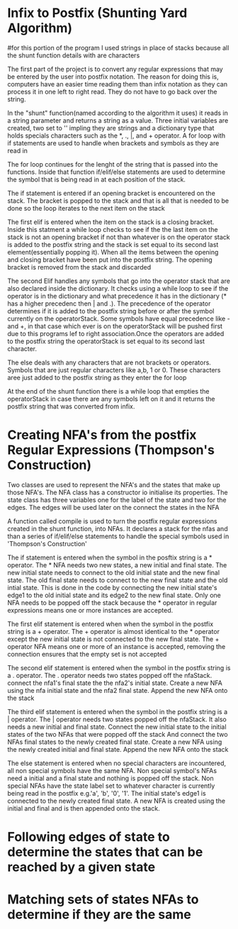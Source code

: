 Infix to Postfix (Shunting Yard Algorithm)
==========================================

#for this portion of the program I used strings in place of stacks because all the shunt function details with are characters

The first part of the project is to convert any regular expressions that may be entered by the user into postfix notation.
The reason for doing this is, computers have an easier time reading them than infix notation as they can process it in one left to right read. They do not have to go back over the string.

In the "shunt" function(named according to the algorithm it uses) it reads in a string parameter and returns a string  as a value. Three initial variables are created, two set to '' impling they are strings and a dictionary type that holds specials characters such as the *, ., |, and + operator. A for loop with if statements are used to handle when brackets and symbols as they are read in

The for loop continues for the lenght of the string that is passed into the functions. Inside that function if/elif/else statements are used to determine the symbol that is being read in at each position of the stack.

The if statement is entered if an opening bracket is encountered on the stack. The bracket is popped to the stack and that is all that is needed to be done so the loop iterates to the next item on the stack

The first elif is entered when the item on the stack is a closing bracket. Inside this statment a while loop checks to see if the the last item on the stack is not an opening bracket if not than whatever is on the operator stack is added to the postfix string and the stack is set equal to its second last element(essentially popping it). When all the items between the opening and closing bracket have been put into the postfix string. The opening bracket is removed from the stack and discarded

The second Elif handles any symbols that go into the operator stack that are also declared inside the dictionary. It checks using a while loop to see if the operator is in the dictionary and what precedence it has in the dictionary (* has a higher precedenc then | and .). The precedence of the operator determines if it is added to the postfix string before or after the symbol currently on the operatorStack. Some symbols have equal precedence like - and +, in that case which ever is on the operatorStack will be pushed first due to this programs lef to right association.Once the operators are added to the postfix string the operatorStack is set equal to its second last character.

The else deals with any characters that are not brackets or operators. Symbols that are just regular characters like a,b, 1 or 0. These characters aree just added to the postfix string as they enter the for loop

 At the end of the shunt function there is a while loop that empties the operatorStack in case there are any symbols left on it and it returns the postfix string that was converted from infix.


 Creating NFA's from the postfix Regular Expressions (Thompson's Construction)
==============================================================================

Two classes are used to represent the NFA's and the states that make up those NFA's.  The NFA class has a constructor io initialise its properties.  The state class has three variables one for the label of the state and two for the edges. The edges will be used later on the connect the states in the NFA

A function called compile is used to turn the postfix regular expressions created in the shunt function, into NFAs. It declares a stack for the nfas and than a series of if/elif/else statements to handle the special symbols used in 'Thompson's Construction'

The if statement is entered when the symbol in the posftix string is a * operator. The * NFA needs two new states, a new initial and final state. The new initial state needs to connect to the old initial state and the new final state. The old final state needs to connect to the new final state and the old intial state. This is done in the code by connecting the new initial state's edge1 to the old initial state and its edge2 to the new final state.  Only one NFA needs to be popped off the stack because the * operator in regular expressions means one or more instances are accepted.

The first elif statement is entered when when the symbol in the postfix string is a + operator. The + operator is almost identical to the * operator except the new initial state is not connected to the new final state. The + operator NFA means one or more of an instance is accepted, removing the connection ensures that the empty set is not accepted

The second elif statement is entered when the symbol in the postfix string is a . operator. The . operator needs two states popped off the nfaStack. connect the nfa1's final state the the nfa2's initial state. Create a new NFA using the nfa initial state and the nfa2 final state. Append the new NFA onto the stack

The third elif statement is entered when the symbol in the postfix string is a | operator. The | operator needs two states popped off the nfaStack. It also needs a new initial and final state. Connect the new initial state to the initial states of the two NFAs that were popped off the stack And connect the two NFAs final states to the newly created final state. Create a new NFA using the newly created initial and final state. Append the new NFA onto the stack

The else statement is entered when no special characters are incountered, all non special symbols have the same NFA. Non special symbol's NFAs need a initial and a final state and nothing is popped off the stack. Non special NFAs have the state label set to whatever character is currently being read in the postfix e.g.'a', 'b', '0', '1'. The initial state's edge1 is connected to the newly created final state. A new NFA is created using the initial and final and is then appended onto the stack.


Following edges of state to determine the states that can be reached by a given state
=====================================================================================

Matching sets of states NFAs to determine if they are the same
=====================================================================================